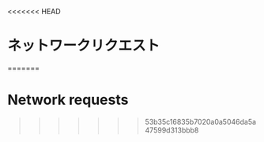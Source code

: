 
<<<<<<< HEAD
# ネットワークリクエスト
=======
# Network requests
>>>>>>> 53b35c16835b7020a0a5046da5a47599d313bbb8
